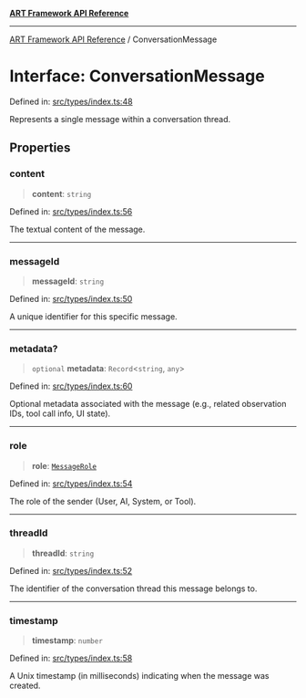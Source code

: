 [**ART Framework API Reference**](../README.md)

***

[ART Framework API Reference](../README.md) / ConversationMessage

# Interface: ConversationMessage

Defined in: [src/types/index.ts:48](https://github.com/hashangit/ART/blob/13d06b82b833201787abcae252aaec8212ec73f7/src/types/index.ts#L48)

Represents a single message within a conversation thread.

## Properties

### content

> **content**: `string`

Defined in: [src/types/index.ts:56](https://github.com/hashangit/ART/blob/13d06b82b833201787abcae252aaec8212ec73f7/src/types/index.ts#L56)

The textual content of the message.

***

### messageId

> **messageId**: `string`

Defined in: [src/types/index.ts:50](https://github.com/hashangit/ART/blob/13d06b82b833201787abcae252aaec8212ec73f7/src/types/index.ts#L50)

A unique identifier for this specific message.

***

### metadata?

> `optional` **metadata**: `Record`\<`string`, `any`\>

Defined in: [src/types/index.ts:60](https://github.com/hashangit/ART/blob/13d06b82b833201787abcae252aaec8212ec73f7/src/types/index.ts#L60)

Optional metadata associated with the message (e.g., related observation IDs, tool call info, UI state).

***

### role

> **role**: [`MessageRole`](../enumerations/MessageRole.md)

Defined in: [src/types/index.ts:54](https://github.com/hashangit/ART/blob/13d06b82b833201787abcae252aaec8212ec73f7/src/types/index.ts#L54)

The role of the sender (User, AI, System, or Tool).

***

### threadId

> **threadId**: `string`

Defined in: [src/types/index.ts:52](https://github.com/hashangit/ART/blob/13d06b82b833201787abcae252aaec8212ec73f7/src/types/index.ts#L52)

The identifier of the conversation thread this message belongs to.

***

### timestamp

> **timestamp**: `number`

Defined in: [src/types/index.ts:58](https://github.com/hashangit/ART/blob/13d06b82b833201787abcae252aaec8212ec73f7/src/types/index.ts#L58)

A Unix timestamp (in milliseconds) indicating when the message was created.
